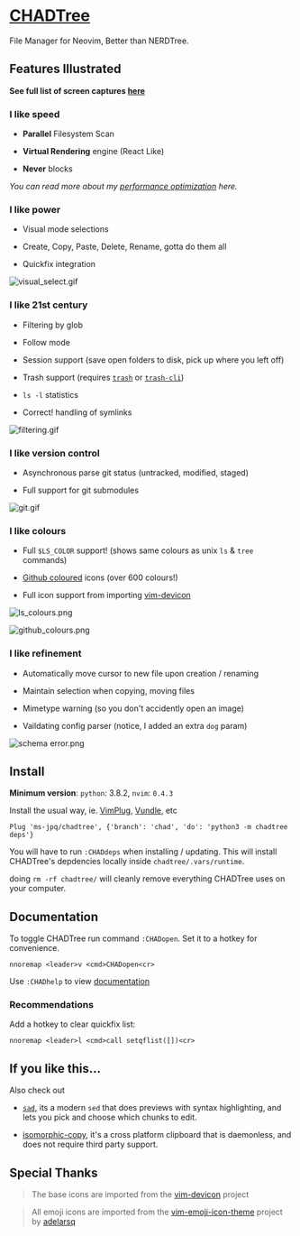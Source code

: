 # [CHADTree](https://ms-jpq.github.io/chadtree)

File Manager for Neovim, Better than NERDTree.

## Features Illustrated

**See full list of screen captures [here](https://github.com/ms-jpq/chadtree/tree/future2/docs/FEATURES.md)**

### I like speed

- **Parallel** Filesystem Scan

- **Virtual Rendering** engine (React Like)

- **Never** blocks

*You can read more about my [performance optimization](https://github.com/ms-jpq/chadtree/tree/future2/docs/ARCHITECTURE.md) here.*

### I like power

- Visual mode selections

- Create, Copy, Paste, Delete, Rename, gotta do them all

- Quickfix integration

![visual_select.gif](https://raw.githubusercontent.com/ms-jpq/chadtree/future2/docs/img/visual_select.gif)

### I like 21st century

- Filtering by glob

- Follow mode

- Session support (save open folders to disk, pick up where you left off)

- Trash support (requires [`trash`](https://formulae.brew.sh/formula/trash) or [`trash-cli`](https://github.com/andreafrancia/trash-cli))

- `ls -l` statistics

- Correct! handling of symlinks

![filtering.gif](https://raw.githubusercontent.com/ms-jpq/chadtree/future2/docs/img/filtering.gif)

### I like version control

- Asynchronous parse git status (untracked, modified, staged)

- Full support for git submodules

![git.gif](https://raw.githubusercontent.com/ms-jpq/chadtree/future2/docs/img/git_showcase.gif)

### I like colours

- Full `$LS_COLOR` support! (shows same colours as unix `ls` & `tree` commands)

- [Github coloured](https://github.com/github/linguist) icons (over 600 colours!)

- Full icon support from importing [vim-devicon](https://github.com/ryanoasis/vim-devicons)

![ls_colours.png](https://raw.githubusercontent.com/ms-jpq/chadtree/future2/docs/img/ls_colours.png)

![github_colours.png](https://raw.githubusercontent.com/ms-jpq/chadtree/future2/docs/img/github_colours.png)

### I like refinement

- Automatically move cursor to new file upon creation / renaming

- Maintain selection when copying, moving files

- Mimetype warning (so you don't accidently open an image)

- Vaildating config parser (notice, I added an extra `dog` param)

![schema error.png](https://github.com/ms-jpq/chadtree/raw/future2/docs/img/schema_error.png)

## Install

**Minimum version**: `python`: 3.8.2, `nvim`: `0.4.3`

Install the usual way, ie. [VimPlug](https://github.com/junegunn/vim-plug), [Vundle](https://github.com/VundleVim/Vundle.vim), etc

```VimL
Plug 'ms-jpq/chadtree', {'branch': 'chad', 'do': 'python3 -m chadtree deps'}
```

You will have to run `:CHADdeps` when installing / updating. This will install CHADTree's depdencies locally inside `chadtree/.vars/runtime`.

doing `rm -rf chadtree/` will cleanly remove everything CHADTree uses on your computer.

## Documentation

To toggle CHADTree run command `:CHADopen`. Set it to a hotkey for convenience.

```vimL
nnoremap <leader>v <cmd>CHADopen<cr>
```

Use `:CHADhelp` to view [documentation](https://github.com/ms-jpq/chadtree/tree/future2/docs)

### Recommendations

Add a hotkey to clear quickfix list:

```vimL
nnoremap <leader>l <cmd>call setqflist([])<cr>
```

## If you like this...

Also check out

- [`sad`](https://github.com/ms-jpq/sad), its a modern `sed` that does previews with syntax highlighting, and lets you pick and choose which chunks to edit.

- [isomorphic-copy](https://github.com/ms-jpq/isomorphic-copy), it's a cross platform clipboard that is daemonless, and does not require third party support.

## Special Thanks

> The base icons are imported from the [vim-devicon](https://github.com/ryanoasis/vim-devicons) project

> All emoji icons are imported from the [vim-emoji-icon-theme](https://github.com/adelarsq/vim-emoji-icon-theme) project by [adelarsq](https://github.com/adelarsq)
